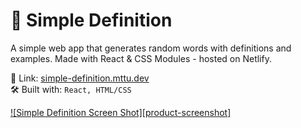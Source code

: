 # 📖 Simple Definition
A simple web app that generates random words with definitions and examples. Made with React & CSS Modules - hosted on Netlify.

🔗 Link: [simple-definition.mttu.dev](https://simple-definition.mttu.dev/)\
🛠 Built with: `React, HTML/CSS`

[![Simple Definition Screen Shot][product-screenshot]](https://simple-definition.mttu.dev/)
